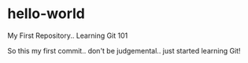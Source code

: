 # hello-world
My First Repository.. Learning Git 101

So this my first commit.. don't be judgemental.. just started learning Git!
